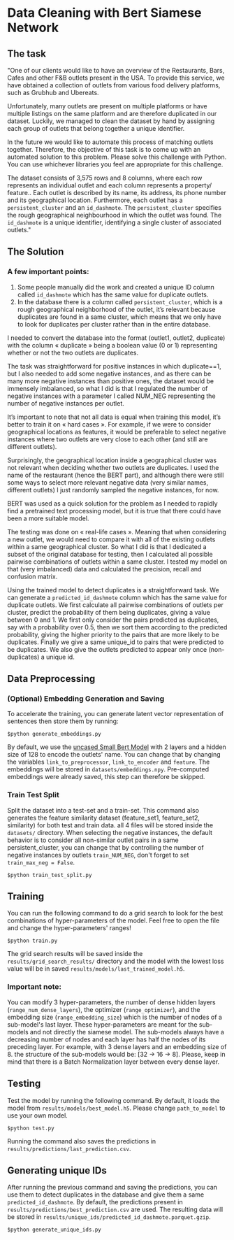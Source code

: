 # Data Cleaning with Bert Siamese Network
## The task
"One of our clients would like to have an overview of the Restaurants, Bars, Cafes and other F&B outlets present in the USA. To provide this service, we have obtained a collection of outlets from various food delivery platforms, such as Grubhub and Ubereats.

Unfortunately, many outlets are present on multiple platforms or have multiple listings on the same platform and are therefore duplicated in our dataset. Luckily, we managed to clean the dataset by hand by assigning each group of outlets that belong together a unique identifier.

In the future we would like to automate this process of matching outlets together. Therefore, the objective of this task is to come up with an automated solution to this problem. Please solve this challenge with Python. You can use whichever libraries you feel are appropriate for this challenge.

The dataset consists of 3,575 rows and 8 columns, where each row represents an individual outlet and each column represents a property/ feature.. Each outlet is described by its name, its address, its phone number and its geographical location. Furthermore, each outlet has a ```persistent_cluster``` and an ```id_dashmote```. The ```persistent_cluster``` specifies the rough geographical neighbourhood in which the outlet was found. The ```id_dashmote``` is a unique identifier, identifying a single cluster of associated outlets."

## The Solution
### A few important points:

  1. Some people manually did the work and created a unique ID column called ```id_dashmote``` which has the same value for duplicate outlets.
  2. In the database there is a column called ```persistent_cluster```, which is a rough geographical neighborhood of the outlet, it’s relevant because duplicates are found in a same cluster, which means that we only have to look for duplicates per cluster rather than in the entire database.

I needed to convert the database into the format (outlet1, outlet2, duplicate) with the column « duplicate » being a boolean value (0 or 1) representing whether or not the two outlets are duplicates.

The task was straightforward for positive instances in which duplicate==1, but I also needed to add some negative instances, and as there can be many more negative instances than positive ones, the dataset would be immensely imbalanced, so what I did is that I regulated the number of negative instances with a parameter I called NUM_NEG representing the number of negative instances per outlet. 

It’s important to note that not all data is equal when training this model, it’s better to train it on « hard cases ». For example, if we were to consider geographical locations as features, it would be preferable to select negative instances where two outlets are very close to each other (and still are different outlets).

Surprisingly, the geographical location inside a geographical cluster was not relevant when deciding whether two outlets are duplicates. I used the name of the restaurant (hence the BERT part), and although there were still some ways to select more relevant negative data (very similar names, different outlets) I just randomly sampled the negative instances, for now.

BERT was used as a quick solution for the problem as I needed to rapidly find a pretrained text processing model, but it is true that there could have been a more suitable model.

The testing was done on « real-life cases ». Meaning that when considering a new outlet, we would need to compare it with all of the existing outlets within a same geographical cluster. So what I did is that I dedicated a subset of the original database for testing, then I calculated all possible pairwise combinations of outlets within a same cluster. I tested my model on that (very imbalanced) data and calculated the precision, recall and confusion matrix.

Using the trained model to detect duplicates is a straightforward task. We can generate a ```predicted_id_dashmote``` column which has the same value for duplicate outlets. We first calculate all pairwise combinations of outlets per cluster, predict the probability of them being duplicates, giving a value between 0 and 1. We first only consider the pairs predicted as duplicates, say with a probability over 0.5, then we sort them according to the predicted probability, giving the higher priority to the pairs that are more likely to be duplicates. Finally we give a same unique_id to pairs that were predicted to be duplicates. We also give the outlets predicted to appear only once (non-duplicates) a unique id.

## Data Preprocessing

### (Optional) Embedding Generation and Saving
To accelerate the training, you can generate latent vector representation of sentences then store them by running:
```
$python generate_embeddings.py
```
By default, we use the [uncased Small Bert Model](https://tfhub.dev/tensorflow/small_bert/bert_en_uncased_L-2_H-128_A-2/2) with 2 layers and a hidden size of 128 to encode the outlets' name. You can change that by changing the variables ```link_to_preprocessor```, ```link_to_encoder``` and ```feature```. The embeddings will be stored in ```datasets/embeddings.npy```. Pre-computed embeddings were already saved, this step can therefore be skipped.

### Train Test Split
Split the dataset into a test-set and a train-set. This command also generates the feature similarity dataset (feature_set1, feature_set2, similarity) for both test and train data. all 4 files will be stored inside the ```datasets/``` directory. When selecting the negative instances, the default behavior is to consider all non-similar outlet pairs in a same persistent_cluster, you can change that by controlling the number of negative instances by outlets ```train_NUM_NEG```, don't forget to set ```train_max_neg = False```.
```
$python train_test_split.py
```

## Training
You can run the following command to do a grid search to look for the best combinations of hyper-parameters of the model. Feel free to open the file and change the hyper-parameters' ranges!
```
$python train.py
```
The grid search results will be saved inside the ```results/grid_search_results/``` directory and the model with the lowest loss value will be in saved ```results/models/last_trained_model.h5```. 

### Important note:
You can modify 3 hyper-parameters, the number of dense hidden layers (```range_num_dense_layers```), the optimizer (```range_optimizer```), and the embedding size (```range_embedding_size```) which is the number of nodes of a sub-model's last layer. These hyper-parameters are meant for the sub-models and not directly the siamese model. The sub-models always have a decreasing number of nodes and each layer has half the nodes of its preceding layer. For example, with 3 dense layers and an embedding size of 8. the structure of the sub-models would be: [32 -> 16 -> 8]. Please, keep in mind that there is a Batch Normalization layer between every dense layer.

## Testing
Test the model by running the following command. By default, it loads the model from ```results/models/best_model.h5```. Please change ```path_to_model``` to use your own model.
```
$python test.py
```
Running the command also saves the predictions in ```results/predictions/last_prediction.csv```.

## Generating unique IDs
After running the previous command and saving the predictions, you can use them to detect duplicates in the database and give them a same ```predicted_id_dashmote```. By default, the predictions present in ```results/predictions/best_prediction.csv``` are used. The resulting data will be stored in ```results/unique_ids/predicted_id_dashmote.parquet.gzip```.

```
$python generate_unique_ids.py
```
